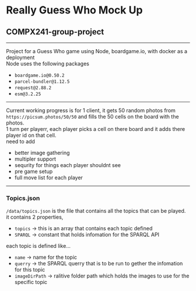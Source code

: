 # Really Guess Who Mock Up 
## COMPX241-group-project
---
Project for a Guess Who game using Node, boardgame.io, with docker as a deployment \
Node uses the following packages
* `boardgame.io@0.50.2`
* `parcel-bundler@1.12.5`
* `request@2.88.2`
* `esm@3.2.25`
---
Current working progress is for 1 client, it gets 50 random photos from `https://picsum.photos/50/50` and fills the 50 cells on the board with the photos. \
1 turn per playerr, each player picks a cell on there board and it adds there player id on that cell. \
need to add
* better image gathering
* multipler support
* sequrity for things each player shouldnt see
* pre game setup
* full move list for each player
---
### Topics.json
`/data/topics.json` is the file that contains all the topics that can be played. it contains 2 properties,
* `topics` -> this is an array that contains each topic defined
* `SPARQL` -> constant that holds infomation for the SPARQL API

each topic is defined like...
* `name` -> name for the topic
* `querry` -> the SPARQL querry that is to be run to gether the infomation for this topic
* `imageDirPath` -> ralitive folder path which holds the images to use for the specific topic
